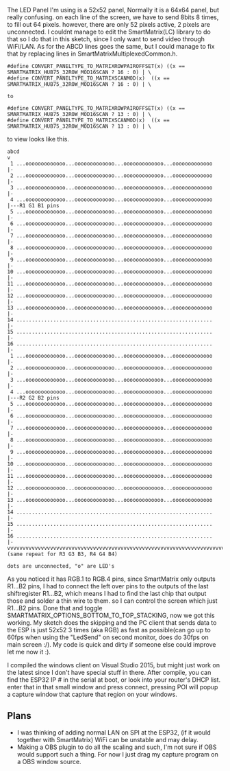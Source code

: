 The LED Panel I'm using is a 52x52 panel, Normally it is a 64x64 panel, but really confusing.
on each line of the screen, we have to send 8bits 8 times, to fill out 64 pixels. however, there are only 52 pixels active, 2 pixels are unconnected.
I couldnt manage to edit the SmartMatrix(LC) library to do that so I do that in this sketch, since I only want to send video through WiFi/LAN.
As for the ABCD lines goes the same, but I could manage to fix that by replacing lines in SmartMatrixMultiplexedCommon.h.
```
#define CONVERT_PANELTYPE_TO_MATRIXROWPAIROFFSET(x) ((x == SMARTMATRIX_HUB75_32ROW_MOD16SCAN ? 16 : 0) | \
#define CONVERT_PANELTYPE_TO_MATRIXSCANMOD(x)  ((x == SMARTMATRIX_HUB75_32ROW_MOD16SCAN ? 16 : 0) | \

to

#define CONVERT_PANELTYPE_TO_MATRIXROWPAIROFFSET(x) ((x == SMARTMATRIX_HUB75_32ROW_MOD16SCAN ? 13 : 0) | \
#define CONVERT_PANELTYPE_TO_MATRIXSCANMOD(x)  ((x == SMARTMATRIX_HUB75_32ROW_MOD16SCAN ? 13 : 0) | \
```
to view looks like this.

```
abcd
v
 1 ...ooooooooooooo...ooooooooooooo...ooooooooooooo...ooooooooooooo  |-
 2 ...ooooooooooooo...ooooooooooooo...ooooooooooooo...ooooooooooooo  |-
 3 ...ooooooooooooo...ooooooooooooo...ooooooooooooo...ooooooooooooo  |-
 4 ...ooooooooooooo...ooooooooooooo...ooooooooooooo...ooooooooooooo  |---R1 G1 B1 pins 
 5 ...ooooooooooooo...ooooooooooooo...ooooooooooooo...ooooooooooooo  |-
 6 ...ooooooooooooo...ooooooooooooo...ooooooooooooo...ooooooooooooo  |-
 7 ...ooooooooooooo...ooooooooooooo...ooooooooooooo...ooooooooooooo  |-
 8 ...ooooooooooooo...ooooooooooooo...ooooooooooooo...ooooooooooooo  |-
 9 ...ooooooooooooo...ooooooooooooo...ooooooooooooo...ooooooooooooo  |-
10 ...ooooooooooooo...ooooooooooooo...ooooooooooooo...ooooooooooooo  |-
11 ...ooooooooooooo...ooooooooooooo...ooooooooooooo...ooooooooooooo  |-
12 ...ooooooooooooo...ooooooooooooo...ooooooooooooo...ooooooooooooo  |-
13 ...ooooooooooooo...ooooooooooooo...ooooooooooooo...ooooooooooooo  |-
14 ................................................................  |-
15 ................................................................  |-
16 ................................................................  |-
 1 ...ooooooooooooo...ooooooooooooo...ooooooooooooo...ooooooooooooo  |-
 2 ...ooooooooooooo...ooooooooooooo...ooooooooooooo...ooooooooooooo  |-
 3 ...ooooooooooooo...ooooooooooooo...ooooooooooooo...ooooooooooooo  |-
 4 ...ooooooooooooo...ooooooooooooo...ooooooooooooo...ooooooooooooo  |---R2 G2 B2 pins 
 5 ...ooooooooooooo...ooooooooooooo...ooooooooooooo...ooooooooooooo  |-
 6 ...ooooooooooooo...ooooooooooooo...ooooooooooooo...ooooooooooooo  |-
 7 ...ooooooooooooo...ooooooooooooo...ooooooooooooo...ooooooooooooo  |-
 8 ...ooooooooooooo...ooooooooooooo...ooooooooooooo...ooooooooooooo  |-
 9 ...ooooooooooooo...ooooooooooooo...ooooooooooooo...ooooooooooooo  |-
10 ...ooooooooooooo...ooooooooooooo...ooooooooooooo...ooooooooooooo  |-
11 ...ooooooooooooo...ooooooooooooo...ooooooooooooo...ooooooooooooo  |-
12 ...ooooooooooooo...ooooooooooooo...ooooooooooooo...ooooooooooooo  |-
13 ...ooooooooooooo...ooooooooooooo...ooooooooooooo...ooooooooooooo  |-
14 ................................................................  |-
15 ................................................................  |-
16 ................................................................  |-
vvvvvvvvvvvvvvvvvvvvvvvvvvvvvvvvvvvvvvvvvvvvvvvvvvvvvvvvvvvvvvvvvvvvvvv
(same repeat for R3 G3 B3, R4 G4 B4)

dots are unconnected, "o" are LED's
```

As you noticed it has RGB.1 to RGB.4 pins, since SmartMatrix only outputs R1...B2 pins, I had to connect the left over pins to the outputs of the last shiftregister R1...B2, which means I had to find the last chip that output those and solder a thin wire to them. so I can control the screen which just R1...B2 pins. Done that and toggle SMARTMATRIX_OPTIONS_BOTTOM_TO_TOP_STACKING, now we got this working.
My sketch does the skipping and the PC client that sends data to the ESP is just 52x52 3 times (aka RGB) as fast as possible(can go up to 60fps when using the "LedSend" on second monitor, does do 30fps on main screen :/). My code is quick and dirty if someone else could improve let me now it :).

I compiled the windows client on Visual Studio 2015, but might just work on the latest since I don't have special stuff in there.
After compile, you can find the ESP32 IP # in the serial at boot, or look into your router's DHCP list. enter that in that small window and press connect, pressing POI will popup a capture window that capture that region on your windows.

Plans
-----
- I was thinking of adding normal LAN on SPI at the ESP32, (if it would together with SmartMatrix) WiFi can be unstable and may delay.
- Making a OBS plugin to do all the scaling and such, I'm not sure if OBS would support such a thing. For now I just drag my capture program on a OBS window source.

